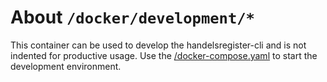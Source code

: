 # About `/docker/development/*`
This container can be used to develop the handelsregister-cli and is not indented for productive usage.
Use the [/docker-compose.yaml](/docker-compose.yaml) to start the development environment.

